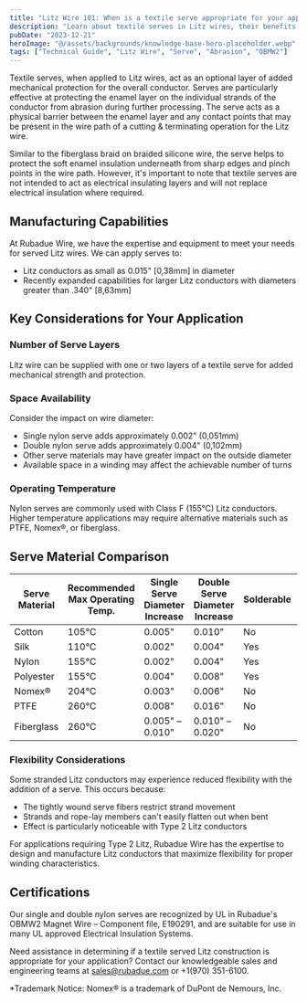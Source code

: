 ```yaml
---
title: "Litz Wire 101: When is a textile serve appropriate for your application?"
description: "Learn about textile serves in Litz wires, their benefits for mechanical protection, and key considerations for choosing the right serve for your application."
pubDate: "2023-12-21"
heroImage: "@/assets/backgrounds/knowledge-base-hero-placeholder.webp"
tags: ["Technical Guide", "Litz Wire", "Serve", "Abrasion", "OBMW2"]
---
```


Textile serves, when applied to Litz wires, act as an optional layer of added mechanical protection for the overall conductor. Serves are particularly effective at protecting the enamel layer on the individual strands of the conductor from abrasion during further processing. The serve acts as a physical barrier between the enamel layer and any contact points that may be present in the wire path of a cutting & terminating operation for the Litz wire.

Similar to the fiberglass braid on braided silicone wire, the serve helps to protect the soft enamel insulation underneath from sharp edges and pinch points in the wire path. However, it's important to note that textile serves are not intended to act as electrical insulating layers and will not replace electrical insulation where required.

## Manufacturing Capabilities

At Rubadue Wire, we have the expertise and equipment to meet your needs for served Litz wires. We can apply serves to:
- Litz conductors as small as 0.015" [0,38mm] in diameter
- Recently expanded capabilities for larger Litz conductors with diameters greater than .340" [8,63mm]

## Key Considerations for Your Application

### Number of Serve Layers
Litz wire can be supplied with one or two layers of a textile serve for added mechanical strength and protection.

### Space Availability
Consider the impact on wire diameter:
- Single nylon serve adds approximately 0.002" (0,051mm)
- Double nylon serve adds approximately 0.004" (0,102mm)
- Other serve materials may have greater impact on the outside diameter
- Available space in a winding may affect the achievable number of turns

### Operating Temperature
Nylon serves are commonly used with Class F (155°C) Litz conductors. Higher temperature applications may require alternative materials such as PTFE, Nomex®, or fiberglass.

## Serve Material Comparison

| Serve Material | Recommended Max Operating Temp. | Single Serve Diameter Increase | Double Serve Diameter Increase | Solderable | Cost |
|----------------|--------------------------------|------------------------------|------------------------------|------------|------|
| Cotton | 105°C | 0.005" | 0.010" | No | Low |
| Silk | 110°C | 0.002" | 0.004" | Yes | High |
| Nylon | 155°C | 0.002" | 0.004" | Yes | Low |
| Polyester | 155°C | 0.004" | 0.008" | Yes | Mid |
| Nomex® | 204°C | 0.003" | 0.006" | No | High |
| PTFE | 260°C | 0.008" | 0.016" | No | High |
| Fiberglass | 260°C | 0.005" – 0.010" | 0.010" – 0.020" | No | High |

### Flexibility Considerations

Some stranded Litz conductors may experience reduced flexibility with the addition of a serve. This occurs because:
- The tightly wound serve fibers restrict strand movement
- Strands and rope-lay members can't easily flatten out when bent
- Effect is particularly noticeable with Type 2 Litz conductors

For applications requiring Type 2 Litz, Rubadue Wire has the expertise to design and manufacture Litz conductors that maximize flexibility for proper winding characteristics.

## Certifications

Our single and double nylon serves are recognized by UL in Rubadue's OBMW2 Magnet Wire – Component file, E190291, and are suitable for use in many UL approved Electrical Insulation Systems.

Need assistance in determining if a textile served Litz construction is appropriate for your application? Contact our knowledgeable sales and engineering teams at sales@rubadue.com or +1(970) 351-6100.

*Trademark Notice: Nomex® is a trademark of DuPont de Nemours, Inc. 